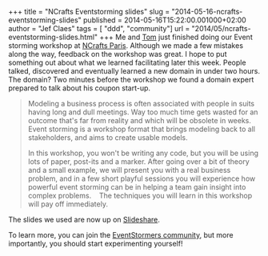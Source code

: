 +++
title = "NCrafts Eventstorming slides"
slug = "2014-05-16-ncrafts-eventstorming-slides"
published = 2014-05-16T15:22:00.001000+02:00
author = "Jef Claes"
tags = [ "ddd", "community"]
url = "2014/05/ncrafts-eventstorming-slides.html"
+++
Me and [Tom](https://twitter.com/tojans) just finished doing our Event
storming workshop at [NCrafts Paris](http://ncrafts.io/). Although we
made a few mistakes along the way, feedback on the workshop was great. I
hope to put something out about what we learned facilitating later this
week. People talked, discovered and eventually learned a new domain in
under two hours. The domain? Two minutes before the workshop we found a
domain expert prepared to talk about his coupon start-up.  

> Modeling a business process is often associated with people in suits
> having long and dull meetings. Way too much time gets wasted for an
> outcome that's far from reality and which will be obsolete in weeks.
> Event storming is a workshop format that brings modeling back to all
> stakeholders, and aims to create usable models.  
>
> In this workshop, you won't be writing any code, but you will be using
> lots of paper, post-its and a marker. After going over a bit of theory
> and a small example, we will present you with a real business problem,
> and in a few short playful sessions you will experience how powerful
> event storming can be in helping a team gain insight into complex
> problems.
>  
> The techniques you will learn in this workshop will pay off
> immediately. 

The slides we used are now up on
[Slideshare](https://www.slideshare.net/jclaes/ncrafts-eventstorming-workshop).  
  
To learn more, you can join the [EventStormers
community](https://plus.google.com/communities/113258571348605620818),
but more importantly, you should start experimenting yourself!
